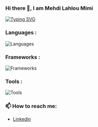 
### Hi there 👋, I am Mehdi Lahlou Mimi



[![Typing SVG](https://readme-typing-svg.demolab.com/?lines=Software+Engineering+Student;Cloud+Engineering+Student;Self+thaught+Game+Developer;AI+\+Data+Passionate;Entrepreneurship+Passionate)](https://git.io/typing-svg)
  
  
<h3 align="left">Languages :</h3>

![Languages](https://skillicons.dev/icons?i=python,html,css,javascript,cs,c,cpp,lua,ruby,go,rust,php,java,dart,bash&perline=7)

<h3 align="left">Frameworks :</h3>

![Frameworks](https://skillicons.dev/icons?i=flutter,nodejs,bootstrap,react,flask,django,jquery,sass,tensorflow,selenium,redux,express,angular,tailwind&perline=7)


<h3 align="left">Tools :</h3>

![Tools](https://skillicons.dev/icons?i=unity,godot,figma,ai,aws,azure,arduino,git,wordpress,matlab,r,heroku,latex,linux,vim&perline=7)

### 📫 How to reach me:
* <a href="https://www.linkedin.com/in/mehdi-lahlou-mimi-893b91245/">Linkedin</a>  

